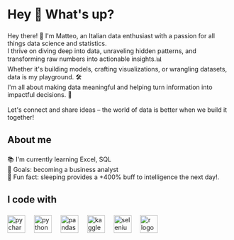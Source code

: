 <h1 align="left">Hey 👋 What's up?</h1>

###

<p align="left">Hey there! 👋 I'm Matteo, an Italian data enthusiast with a passion for all things data science and statistics.<br>  
  I thrive on diving deep into data, unraveling hidden patterns, and transforming raw numbers into actionable insights.📊<br>  
  Whether it's building models, crafting visualizations, or wrangling datasets, data is my playground. 🛠️<br>  
  I'm all about making data meaningful and helping turn information into impactful decisions. 🚀<br>  
  <br>  
  Let's connect and share ideas – the world of data is better when we build it together!</p>

###

<h2 align="left">About me</h2>

###

<p align="left">📚 I'm currently learning Excel, SQL<br>🎯 Goals: becoming a business analyst<br>🎲 Fun fact: sleeping provides a +400% buff to intelligence the next day!.</p>

###

<h2 align="left">I code with</h2>

###

<div align="left">
  <img src="https://cdn.jsdelivr.net/gh/devicons/devicon/icons/pycharm/pycharm-original.svg" height="40" alt="pycharm logo"  />
  <img width="12" />
  <img src="https://cdn.jsdelivr.net/gh/devicons/devicon/icons/python/python-original.svg" height="40" alt="python logo"  />
  <img width="12" />
  <img src="https://cdn.jsdelivr.net/gh/devicons/devicon/icons/pandas/pandas-original.svg" height="40" alt="pandas logo"  />
  <img width="12" />
  <img src="https://cdn.jsdelivr.net/gh/devicons/devicon/icons/kaggle/kaggle-original.svg" height="40" alt="kaggle logo"  />
  <img width="12" />
  <img src="https://cdn.jsdelivr.net/gh/devicons/devicon/icons/selenium/selenium-original.svg" height="40" alt="selenium logo"  />
  <img width="12" />
  <img src="https://cdn.jsdelivr.net/gh/devicons/devicon/icons/r/r-original.svg" height="40" alt="r logo"  />
</div>

###
